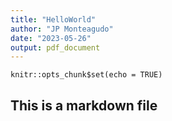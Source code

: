 ```yaml
---
title: "HelloWorld"
author: "JP Monteagudo"
date: "2023-05-26"
output: pdf_document
---
```


```{r setup, include=FALSE}
knitr::opts_chunk$set(echo = TRUE)
```

## This is a markdown file


